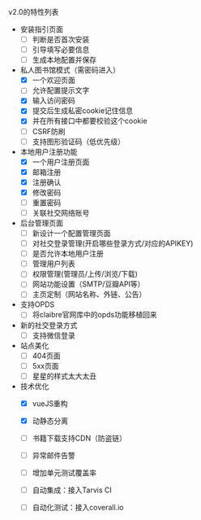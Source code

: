 v2.0的特性列表
* 安装指引页面
  - [ ] 判断是否首次安装
  - [ ] 引导填写必要信息
  - [ ] 生成本地配置并保存

* 私人图书馆模式（需密码进入）
  -  [x] 一个欢迎页面
  -  [ ] 允许配置提示文字
  -  [x] 输入访问密码
  -  [x] 提交后生成私密cookie记住信息
  -  [x] 并在所有接口中都要校验这个cookie
  -  [ ] CSRF防刷
  -  [ ] 支持图形验证码（低优先级）

* 本地用户注册功能
  -  [x] 一个用户注册页面
  -  [x] 邮箱注册
  -  [x] 注册确认
  -  [x] 修改密码
  -  [ ] 重置密码
  -  [ ] 关联社交网络账号

* 后台管理页面
  -  [ ] 新设计一个配置管理页面
  -  [ ] 对社交登录管理(开启哪些登录方式/对应的APIKEY)
  -  [ ] 是否允许本地用户注册
  -  [ ] 管理用户列表
  -  [ ] 权限管理(管理员/上传/浏览/下载)
  -  [ ] 网站功能设置（SMTP/豆瓣API等）
  -  [ ] 主页定制（网站名称、外链、公告）

* 支持OPDS
  -  [ ] 将claibre官网库中的opds功能移植回来

* 新的社交登录方式
  -  [ ] 支持微信登录

* 站点美化
  -  [ ] 404页面
  -  [ ] 5xx页面
  -  [ ] 星星的样式太大太丑

* 技术优化
  -  [x] vueJS重构
  -  [x] 动静态分离
  -  [ ] 书籍下载支持CDN（防盗链）
  -  [ ] 异常邮件告警
  -  [ ] 增加单元测试覆盖率
  -  [ ] 自动集成：接入Tarvis CI
  -  [ ] 自动化测试：接入coverall.io

